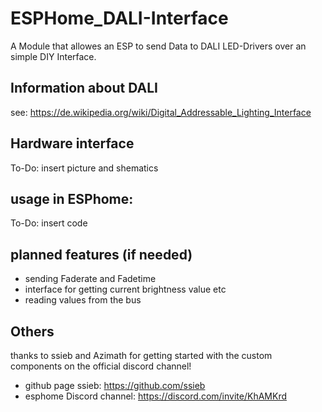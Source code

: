 # ESPHome_DALI-Interface
A Module that allowes an ESP to send Data to DALI LED-Drivers over an simple DIY Interface.

## Information about DALI

see: https://de.wikipedia.org/wiki/Digital_Addressable_Lighting_Interface

## Hardware interface

To-Do: insert picture and shematics 


## usage in ESPhome:

To-Do: insert code


## planned features (if needed)

- sending Faderate and Fadetime
- interface for getting current brightness value etc
- reading values from the bus

## Others

thanks to ssieb and Azimath for getting started with the custom components on the official discord channel!

- github page ssieb: 				https://github.com/ssieb
- esphome Discord channel: 	https://discord.com/invite/KhAMKrd
